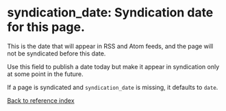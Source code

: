 # syndication_date: Syndication date for this page.

This is the date that will appear in RSS and Atom feeds, and the page will not
be syndicated before this date.

Use this field to publish a date today but make it appear in
syndication only at some point in the future.

If a page is syndicated and `syndication_date` is missing, it defaults to `date`.

[Back to reference index](../README.md)
